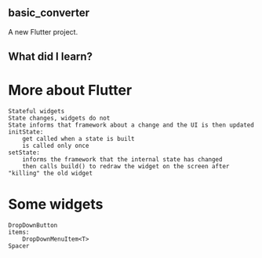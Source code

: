 ## basic_converter

A new Flutter project.

## What did I learn?

# More about Flutter
    Stateful widgets
    State changes, widgets do not
    State informs that framework about a change and the UI is then updated
    initState:
        get called when a state is built
        is called only once
    setState:
        informs the framework that the internal state has changed
        then calls build() to redraw the widget on the screen after "killing" the old widget

# Some widgets
    DropDownButton
    items:
        DropDownMenuItem<T>
    Spacer

